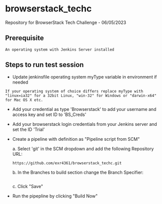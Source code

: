 # browserstack_techc
Repository for BrowserStack Tech Challenge - 06/05/2023
## Prerequisite
```
An operating system with Jenkins Server installed
```

## Steps to run test session

- Update jenkinsfile operating system myType variable in environment if needed
```
If your operating system of choice differs replace myType with "linux=ia32" for a 32bit Linux, "win-32" for Windows or "darwin-x64" for Mac OS X etc.
```
- Add your credential as type 'Browserstack' to add your username and access key and set ID to 'BS_Creds'
- Add your browserstack login credentials from your Jenkins server and set the ID 'Trial'
- Create a pipeline with definition as "Pipeline script from SCM"

  a. Select 'git' in the SCM dropdown and add the following Repository URL:
  ```
  https://github.com/exr4361/browserstack_techc.git
  ```
  b. In the Branches to build section change the Branch Specifier:
  ```*/main
  ```
  c. Click "Save"
- Run the pipepline by clicking "Build Now"


